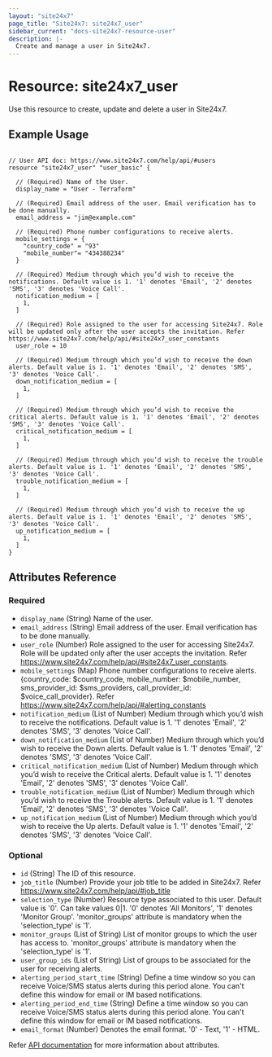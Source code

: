 ```yaml
---
layout: "site24x7"
page_title: "Site24x7: site24x7_user"
sidebar_current: "docs-site24x7-resource-user"
description: |-
  Create and manage a user in Site24x7.
---
```


# Resource: site24x7\_user

Use this resource to create, update and delete a user in Site24x7.

## Example Usage

```hcl

// User API doc: https://www.site24x7.com/help/api/#users
resource "site24x7_user" "user_basic" {

  // (Required) Name of the User.
  display_name = "User - Terraform"

  // (Required) Email address of the user. Email verification has to be done manually.
  email_address = "jim@example.com"

  // (Required) Phone number configurations to receive alerts.
  mobile_settings = {
    "country_code" = "93"
    "mobile_number"= "434388234"
  }

  // (Required) Medium through which you’d wish to receive the notifications. Default value is 1. '1' denotes 'Email', '2' denotes 'SMS', '3' denotes 'Voice Call'.
  notification_medium = [
    1,
  ]

  // (Required) Role assigned to the user for accessing Site24x7. Role will be updated only after the user accepts the invitation. Refer https://www.site24x7.com/help/api/#site24x7_user_constants
  user_role = 10
  
  // (Required) Medium through which you’d wish to receive the down alerts. Default value is 1. '1' denotes 'Email', '2' denotes 'SMS', '3' denotes 'Voice Call'.
  down_notification_medium = [
    1,
  ]

  // (Required) Medium through which you’d wish to receive the critical alerts. Default value is 1. '1' denotes 'Email', '2' denotes 'SMS', '3' denotes 'Voice Call'.
  critical_notification_medium = [
    1,
  ]

  // (Required) Medium through which you’d wish to receive the trouble alerts. Default value is 1. '1' denotes 'Email', '2' denotes 'SMS', '3' denotes 'Voice Call'.
  trouble_notification_medium = [
    1,
  ]

  // (Required) Medium through which you’d wish to receive the up alerts. Default value is 1. '1' denotes 'Email', '2' denotes 'SMS', '3' denotes 'Voice Call'.
  up_notification_medium = [
    1,
  ]
}

```

## Attributes Reference


### Required

* `display_name` (String) Name of the user.
* `email_address` (String) Email address of the user. Email verification has to be done manually.
* `user_role` (Number) Role assigned to the user for accessing Site24x7. Role will be updated only after the user accepts the invitation. Refer https://www.site24x7.com/help/api/#site24x7_user_constants.
* `mobile_settings` (Map) Phone number configurations to receive alerts. {country_code: $country_code, mobile_number: $mobile_number, sms_provider_id: $sms_providers, call_provider_id: $voice_call_provider}. Refer https://www.site24x7.com/help/api/#alerting_constants
* `notification_medium` (List of Number) Medium through which you’d wish to receive the notifications. Default value is 1. '1' denotes 'Email', '2' denotes 'SMS', '3' denotes 'Voice Call'. 
* `down_notification_medium` (List of Number) Medium through which you’d wish to receive the Down alerts. Default value is 1. '1' denotes 'Email', '2' denotes 'SMS', '3' denotes 'Voice Call'.
* `critical_notification_medium` (List of Number) Medium through which you’d wish to receive the Critical alerts. Default value is 1. '1' denotes 'Email', '2' denotes 'SMS', '3' denotes 'Voice Call'.
* `trouble_notification_medium` (List of Number) Medium through which you’d wish to receive the Trouble alerts. Default value is 1. '1' denotes 'Email', '2' denotes 'SMS', '3' denotes 'Voice Call'.
* `up_notification_medium` (List of Number) Medium through which you’d wish to receive the Up alerts. Default value is 1. '1' denotes 'Email', '2' denotes 'SMS', '3' denotes 'Voice Call'.


### Optional

* `id` (String) The ID of this resource.
* `job_title` (Number) Provide your job title to be added in Site24x7. Refer https://www.site24x7.com/help/api/#job_title
* `selection_type` (Number) Resource type associated to this user. Default value is '0'. Can take values 0|1. '0' denotes 'All Monitors', '1' denotes 'Monitor Group'. 'monitor_groups' attribute is mandatory when the 'selection_type' is '1'.
* `monitor_groups` (List of String) List of monitor groups to which the user has access to. 'monitor_groups' attribute is mandatory when the 'selection_type' is '1'.
* `user_group_ids` (List of String) List of groups to be associated for the user for receiving alerts.
* `alerting_period_start_time` (String) Define a time window so you can receive Voice/SMS status alerts during this period alone. You can't define this window for email or IM based notifications.
* `alerting_period_end_time` (String) Define a time window so you can receive Voice/SMS status alerts during this period alone. You can't define this window for email or IM based notifications.
* `email_format` (Number) Denotes the email format. '0' - Text, '1' - HTML.


Refer [API documentation](https://www.site24x7.com/help/api/#users) for more information about attributes.
 
